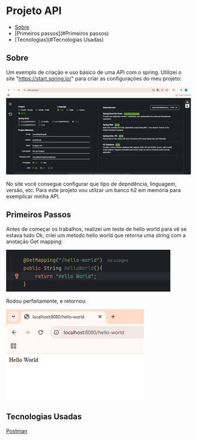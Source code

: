 # Projeto API

 - [Sobre](#Sobre) 
 - [Primeiros passos](#Primeiros passos)
 - [Tecnologias](#Tecnologias Usadas)


## Sobre

Um exemplo de criação e uso básico de uma API com o spring. Utilizei o site "https://start.spring.io/" para criar as configurações do meu projeto:

![imagem local](imagem_readme/start_spring.png)

No site você consegue configurar que tipo de depndência, linguagem, versão, etc. Para este projeto vou utilzar um banco h2 em memória para exemplicar minha API.

## Primeiros Passos

Antes de começar os trabalhos, realizei um teste de hello world para vê se estava tudo Ok, criei um metodo hello world que retorna uma string com a anotação Get mapping: 

![imagem local](imagem_readme/metodo_helloworld.png)

Rodou perfeitamente, e retornou: 

![imagem local](imagem_readme/helloworld.png)



## Tecnologias Usadas
[Postman](https://en.wikipedia.org/wiki/Postman_(software))

